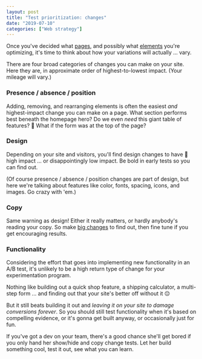 ```yaml
---
layout: post
title: "Test prioritization: changes"
date: "2019-07-10"
categories: ["Web strategy"]
---
```


Once you've decided what [pages](https://briandavidhall.com/test-prioritization-pages/), and possibly what [elements](https://briandavidhall.com/test-prioritization-elements/) you're optimizing, it's time to think about how your variations will actually ... vary.

There are four broad categories of changes you can make on your site. Here they are, in approximate order of highest-to-lowest impact. (Your mileage will vary.)

### Presence / absence / position

Adding, removing, and rearranging elements is often the easiest _and_ highest-impact change you can make on a page. What section performs best beneath the homepage hero? Do we even _need_ this giant table of features? 🤔 What if the form was at the top of the page?

### Design

Depending on your site and visitors, you'll find design changes to have 🚀 high impact ... or disappointingly low impact. Be bold in early tests so you can find out.

(Of course presence / absence / position changes are part of design, but here we're talking about features like color, fonts, spacing, icons, and images. Go crazy with 'em.)

### Copy

Same warning as design! Either it really matters, or hardly anybody's reading your copy. So make [big changes](https://briandavidhall.com/where-do-ideas-come-from-part-4/) to find out, then fine tune if you get encouraging results.

### Functionality

Considering the effort that goes into implementing new functionality in an A/B test, it's unlikely to be a high return type of change for your experimentation program.

Nothing like building out a quick shop feature, a shipping calculator, a multi-step form ... and finding out that your site's better off without it 😔

But it still beats building it out and _leaving it on your site to damage conversions forever_. So you should still test functionality when it's based on compelling evidence, or it's gonna get built anyway, or occasionally just for fun.

If you've got a dev on your team, there's a good chance she'll get bored if you only hand her show/hide and copy change tests. Let her build something cool, test it out, see what you can learn.
